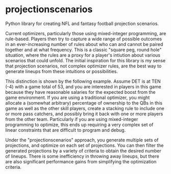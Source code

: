 # projectionscenarios
Python library for creating NFL and fantasy football projection scenarios.

Current optimizers, particularly those using mixed-integer programming, are rule-based. Players then try to capture a wide range of possible outcomes in an ever-increasing number of rules about who can and cannot be paired together and at what frequency. This is a classic "square peg, round hole" situation, where the rules are a proxy for a player's intiution about various scenarios that could unfold. The initial inspiration for this library is my sense that projection scenarios, not complex optimizer rules, are the best way to generate lineups from these intuitions or possibilities. 
 
This distinction is shown by the following example. Assume DET is at TEN (-4) with a game total of 53, and you are interested in players in this game because they have reasonable salaries for the expected boost from the game environment. If you are using a traditional optimizer, you might allocate a (somewhat arbitrary) percentage of ownership to the QBs in this game as well as the other skill players, create a stacking rule to include one or more pass catchers, and possibly bring it back with one or more players from the other team. Particularly if you are using mixed-integer programming to optimize, this ends up requiring a very complex set of linear constraints that are difficult to program and debug.

Under the "projectionscenarios" approach, you generate multiple sets of projections, and optimize on each set of projections. You can then filter the generated projections by a variety of criteria to obtain the desired number of lineups. There is some inefficiency in throwing away lineups, but there are also significant performance gains from simplifying the optimization criteria.

